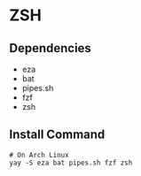 # ZSH
## Dependencies

- eza
- bat
- pipes.sh 
- fzf
- zsh

## Install Command
```
# On Arch Linux
yay -S eza bat pipes.sh fzf zsh
```
